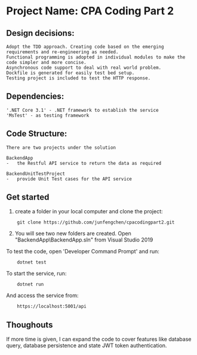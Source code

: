 # Project Name: CPA Coding Part 2

## Design decisions:
    Adopt the TDD approach. Creating code based on the emerging requirements and re-engineering as needed.
    Functional programming is adopted in individual modules to make the code simpler and more concise.
    Asynchronous code support to deal with real world problem.
	Dockfile is generated for easily test bed setup.
	Testing project is included to test the HTTP response.

## Dependencies:
    '.NET Core 3.1' - .NET framework to establish the service
    'MsTest' - as testing framework

## Code Structure:

    There are two projects under the solution

    BackendApp
    -   the Restful API service to return the data as required
	
    BackendUnitTestProject
    -   provide Unit Test cases for the API service
    

## Get started

1. create a folder in your local computer and clone the project:
```
    git clone https://github.com/junfengchen/cpacodingpart2.git
```


2. You will see two new folders are created. Open "BackendApp\BackendApp.sln" from Visual Studio 2019

To test the code, open 'Developer Command Prompt' and run:
```
    dotnet test
```

To start the service, run:
```
    dotnet run
```

And access the service from:
```
	https://localhost:5001/api
```

## Thoughouts

If more time is given, I can expand the code to cover features like database query, database persistence and state JWT token authentication.